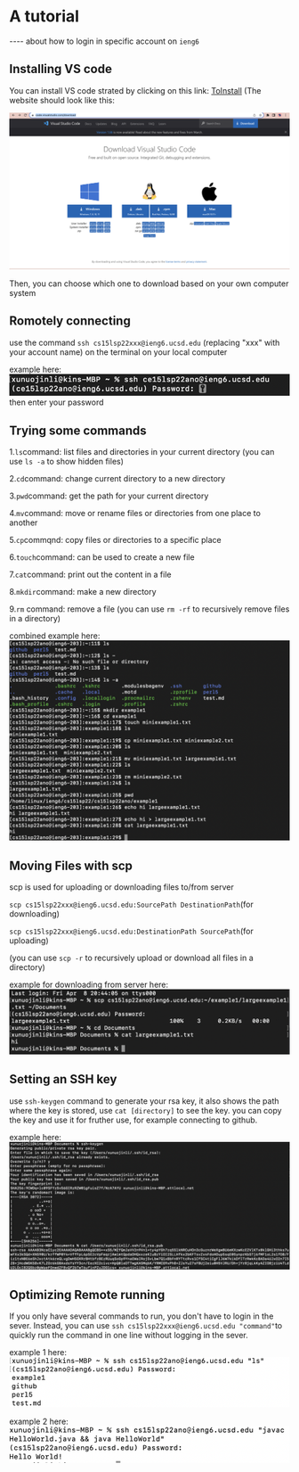 # A tutorial 
    
---- about how to login in specific account on `ieng6`

## Installing VS code

You can install VS code strated by clicking on this link:  [ToInstall](https://code.visualstudio.com/download)
(The website should look like this: 
   
![this](/image/download.png)

Then, you can choose which one to download based on your own computer system

## Romotely connecting
    
use the command `ssh cs15lsp22xxx@ieng6.ucsd.edu` (replacing "xxx" with your account name) on the terminal on your local computer
    
example here:
![example](/image/ssh.png)
    then enter your password

## Trying some commands
1.`ls`command: list files and directories in your current directory (you can use `ls -a` to show hidden files) 

2.`cd`command: change current directory to a new directory 

3.`pwd`command: get the path for your current directory 

4.`mv`command: move or rename files or directories from one place to another

5.`cp`commqnd: copy files or directories to a specific place

6.`touch`command: can be used to create a new file

7.`cat`command: print out the content in a file

8.`mkdir`command: make a new directory 
   
9.`rm` command: remove a file (you can use `rm -rf` to recursively remove files in a directory)
  
combined example here:
![](/image/some_command.png)

 
## Moving Files with scp
scp is used for uploading or downloading files to/from server

`scp cs15lsp22xxx@ieng6.ucsd.edu:SourcePath DestinationPath`(for downloading)

`scp cs15lsp22xxx@ieng6.ucsd.edu:DestinationPath SourcePath`(for uploading)

(you can use `scp -r` to recursively upload or download all files in a directory)
    
example for downloading from server here:
![](/image/scp.png)


## Setting an SSH key
use `ssh-keygen` command to generate your rsa key, it also shows the path where the key is stored, use `cat [directory]` to see the key.
you can copy the key and use it for fruther use, for example connecting to github. 
    
example here:
![](/image/ssh-keygen.png)

    

## Optimizing Remote running
If you only have several commands to run, you don't have to login in the sever. Instead, you can use `ssh cs15lsp22xxx@ieng6.ucsd.edu "command"`to quickly run the command in one line without logging in the sever.

example 1 here:
![](/image/optimizing2.png)

example 2 here:
![](/image/optimizing.png)
    


    
